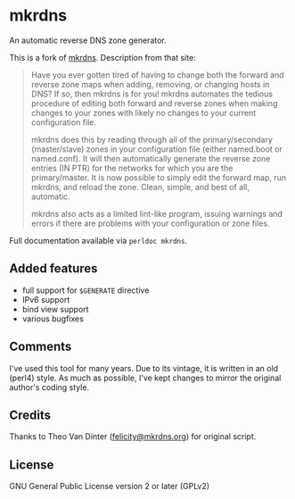 # mkrdns

An automatic reverse DNS zone generator.

This is a fork of [mkrdns](https://sites.google.com/a/kluge.net/mkrdns/).
Description from that site:

> Have you ever gotten tired of having to change both the forward and
> reverse zone maps when adding, removing, or changing hosts in DNS? If
> so, then mkrdns is for you! mkrdns automates the tedious procedure of
> editing both forward and reverse zones when making changes to your
> zones with likely no changes to your current configuration file.
>
> mkrdns does this by reading through all of the primary/secondary
> (master/slave) zones in your configuration file (either named.boot
> or named.conf). It will then automatically generate the reverse
> zone entries (IN PTR) for the networks for which you are the
> primary/master. It is now possible to simply edit the forward map,
> run mkrdns, and reload the zone. Clean, simple, and best of all,
> automatic.
>
> mkrdns also acts as a limited lint-like program, issuing warnings and
> errors if there are problems with your configuration or zone files.

Full documentation available via `perldoc mkrdns`.

## Added features

- full support for `$GENERATE` directive
- IPv6 support
- bind view support
- various bugfixes

## Comments

I've used this tool for many years.  Due to its vintage, it is written
in an old (perl4) style.  As much as possible, I've kept changes to
mirror the original author's coding style.

## Credits

Thanks to Theo Van Dinter (felicity@mkrdns.org) for original script.

## License

GNU General Public License version 2 or later (GPLv2)
